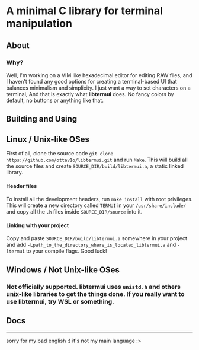 # A minimal C library for terminal manipulation
## About
### Why?
Well, I'm working on a VIM like hexadecimal editor for editing RAW files, and I haven't found any good options for creating a terminal-based UI that balances minimalism and simplicity. I just want a way to set characters on a terminal, And that is exactly what __libtermui__ does. No fancy colors by default, no buttons or anything like that.

## Building and Using
## Linux / Unix-like OSes
First of all, clone the source code `git clone https://github.com/ottav1o/libtermui.git` and run `Make`. This will build all the source files and create `SOURCE_DIR/build/libtermui.a`, a static linked library.

#### Header files
To install all the development headers, run `make install` with root privileges. This will create a new directory called `TERMUI` in your `/usr/share/include/` and copy all the `.h` files inside `SOURCE_DIR/source` into it.

#### Linking with your project
Copy and paste `SOURCE_DIR/build/libtermui.a` somewhere in your project and add `-Lpath_to_the_directory_where_is_located_libtermui.a` and `-ltermui` to your compile flags. Good luck!

## Windows / Not Unix-like OSes
### Not officially supported. libtermui uses `unistd.h` and others unix-like libraries to get the things done. If you really want to use libtermui, try WSL or something.

## Docs

---
sorry for my bad english :) it's not my main language :>
